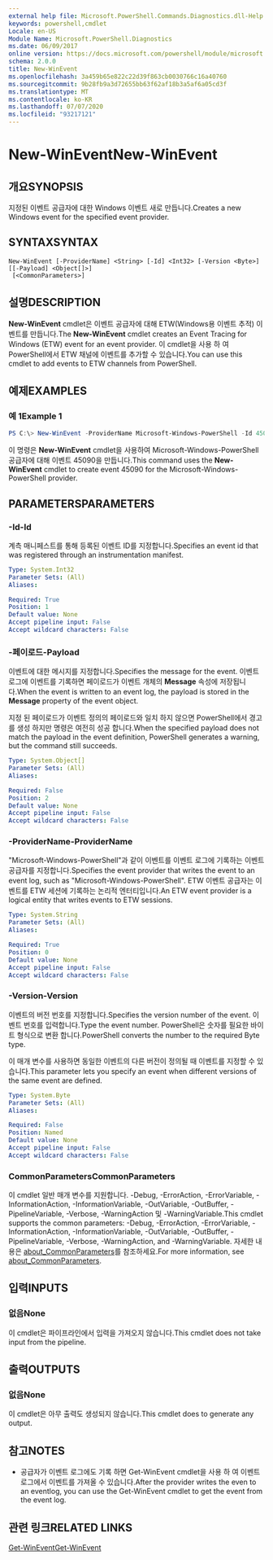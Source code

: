 ```yaml
---
external help file: Microsoft.PowerShell.Commands.Diagnostics.dll-Help.xml
keywords: powershell,cmdlet
Locale: en-US
Module Name: Microsoft.PowerShell.Diagnostics
ms.date: 06/09/2017
online version: https://docs.microsoft.com/powershell/module/microsoft.powershell.diagnostics/new-winevent?view=powershell-6&WT.mc_id=ps-gethelp
schema: 2.0.0
title: New-WinEvent
ms.openlocfilehash: 3a459b65e822c22d39f863cb0030766c16a40760
ms.sourcegitcommit: 9b28fb9a3d72655bb63f62af18b3a5af6a05cd3f
ms.translationtype: MT
ms.contentlocale: ko-KR
ms.lasthandoff: 07/07/2020
ms.locfileid: "93217121"
---
```

# <span data-ttu-id="97be5-103">New-WinEvent</span><span class="sxs-lookup"><span data-stu-id="97be5-103">New-WinEvent</span></span>

## <span data-ttu-id="97be5-104">개요</span><span class="sxs-lookup"><span data-stu-id="97be5-104">SYNOPSIS</span></span>
<span data-ttu-id="97be5-105">지정된 이벤트 공급자에 대한 Windows 이벤트 새로 만듭니다.</span><span class="sxs-lookup"><span data-stu-id="97be5-105">Creates a new Windows event for the specified event provider.</span></span>

## <span data-ttu-id="97be5-106">SYNTAX</span><span class="sxs-lookup"><span data-stu-id="97be5-106">SYNTAX</span></span>

```
New-WinEvent [-ProviderName] <String> [-Id] <Int32> [-Version <Byte>] [[-Payload] <Object[]>]
 [<CommonParameters>]
```

## <span data-ttu-id="97be5-107">설명</span><span class="sxs-lookup"><span data-stu-id="97be5-107">DESCRIPTION</span></span>

<span data-ttu-id="97be5-108">**New-WinEvent** cmdlet은 이벤트 공급자에 대해 ETW(Windows용 이벤트 추적) 이벤트를 만듭니다.</span><span class="sxs-lookup"><span data-stu-id="97be5-108">The **New-WinEvent** cmdlet creates an Event Tracing for Windows (ETW) event for an event provider.</span></span>
<span data-ttu-id="97be5-109">이 cmdlet을 사용 하 여 PowerShell에서 ETW 채널에 이벤트를 추가할 수 있습니다.</span><span class="sxs-lookup"><span data-stu-id="97be5-109">You can use this cmdlet to add events to ETW channels from PowerShell.</span></span>

## <span data-ttu-id="97be5-110">예제</span><span class="sxs-lookup"><span data-stu-id="97be5-110">EXAMPLES</span></span>

### <span data-ttu-id="97be5-111">예 1</span><span class="sxs-lookup"><span data-stu-id="97be5-111">Example 1</span></span>

```powershell
PS C:\> New-WinEvent -ProviderName Microsoft-Windows-PowerShell -Id 45090 -Payload @("Workflow", "Running")
```

<span data-ttu-id="97be5-112">이 명령은 **New-WinEvent** cmdlet을 사용하여 Microsoft-Windows-PowerShell 공급자에 대해 이벤트 45090을 만듭니다.</span><span class="sxs-lookup"><span data-stu-id="97be5-112">This command uses the **New-WinEvent** cmdlet to create event 45090 for the Microsoft-Windows-PowerShell provider.</span></span>

## <span data-ttu-id="97be5-113">PARAMETERS</span><span class="sxs-lookup"><span data-stu-id="97be5-113">PARAMETERS</span></span>

### <span data-ttu-id="97be5-114">-Id</span><span class="sxs-lookup"><span data-stu-id="97be5-114">-Id</span></span>

<span data-ttu-id="97be5-115">계측 매니페스트를 통해 등록된 이벤트 ID를 지정합니다.</span><span class="sxs-lookup"><span data-stu-id="97be5-115">Specifies an event id that was registered through an instrumentation manifest.</span></span>

```yaml
Type: System.Int32
Parameter Sets: (All)
Aliases:

Required: True
Position: 1
Default value: None
Accept pipeline input: False
Accept wildcard characters: False
```

### <span data-ttu-id="97be5-116">-페이로드</span><span class="sxs-lookup"><span data-stu-id="97be5-116">-Payload</span></span>

<span data-ttu-id="97be5-117">이벤트에 대한 메시지를 지정합니다.</span><span class="sxs-lookup"><span data-stu-id="97be5-117">Specifies the message for the event.</span></span> <span data-ttu-id="97be5-118">이벤트 로그에 이벤트를 기록하면 페이로드가 이벤트 개체의 **Message** 속성에 저장됩니다.</span><span class="sxs-lookup"><span data-stu-id="97be5-118">When the event is written to an event log, the payload is stored in the **Message** property of the event object.</span></span>

<span data-ttu-id="97be5-119">지정 된 페이로드가 이벤트 정의의 페이로드와 일치 하지 않으면 PowerShell에서 경고를 생성 하지만 명령은 여전히 성공 합니다.</span><span class="sxs-lookup"><span data-stu-id="97be5-119">When the specified payload does not match the payload in the event definition, PowerShell generates a warning, but the command still succeeds.</span></span>

```yaml
Type: System.Object[]
Parameter Sets: (All)
Aliases:

Required: False
Position: 2
Default value: None
Accept pipeline input: False
Accept wildcard characters: False
```

### <span data-ttu-id="97be5-120">-ProviderName</span><span class="sxs-lookup"><span data-stu-id="97be5-120">-ProviderName</span></span>

<span data-ttu-id="97be5-121">"Microsoft-Windows-PowerShell"과 같이 이벤트를 이벤트 로그에 기록하는 이벤트 공급자를 지정합니다.</span><span class="sxs-lookup"><span data-stu-id="97be5-121">Specifies the event provider that writes the event to an event log, such as "Microsoft-Windows-PowerShell".</span></span> <span data-ttu-id="97be5-122">ETW 이벤트 공급자는 이벤트를 ETW 세션에 기록하는 논리적 엔터티입니다.</span><span class="sxs-lookup"><span data-stu-id="97be5-122">An ETW event provider is a logical entity that writes events to ETW sessions.</span></span>

```yaml
Type: System.String
Parameter Sets: (All)
Aliases:

Required: True
Position: 0
Default value: None
Accept pipeline input: False
Accept wildcard characters: False
```

### <span data-ttu-id="97be5-123">-Version</span><span class="sxs-lookup"><span data-stu-id="97be5-123">-Version</span></span>

<span data-ttu-id="97be5-124">이벤트의 버전 번호를 지정합니다.</span><span class="sxs-lookup"><span data-stu-id="97be5-124">Specifies the version number of the event.</span></span> <span data-ttu-id="97be5-125">이벤트 번호를 입력합니다.</span><span class="sxs-lookup"><span data-stu-id="97be5-125">Type the event number.</span></span> <span data-ttu-id="97be5-126">PowerShell은 숫자를 필요한 바이트 형식으로 변환 합니다.</span><span class="sxs-lookup"><span data-stu-id="97be5-126">PowerShell converts the number to the required Byte type.</span></span>

<span data-ttu-id="97be5-127">이 매개 변수를 사용하면 동일한 이벤트의 다른 버전이 정의될 때 이벤트를 지정할 수 있습니다.</span><span class="sxs-lookup"><span data-stu-id="97be5-127">This parameter lets you specify an event when different versions of the same event are defined.</span></span>

```yaml
Type: System.Byte
Parameter Sets: (All)
Aliases:

Required: False
Position: Named
Default value: None
Accept pipeline input: False
Accept wildcard characters: False
```

### <span data-ttu-id="97be5-128">CommonParameters</span><span class="sxs-lookup"><span data-stu-id="97be5-128">CommonParameters</span></span>

<span data-ttu-id="97be5-129">이 cmdlet 일반 매개 변수를 지원합니다. -Debug, -ErrorAction, -ErrorVariable, -InformationAction, -InformationVariable, -OutVariable, -OutBuffer, -PipelineVariable, -Verbose, -WarningAction 및 -WarningVariable.</span><span class="sxs-lookup"><span data-stu-id="97be5-129">This cmdlet supports the common parameters: -Debug, -ErrorAction, -ErrorVariable, -InformationAction, -InformationVariable, -OutVariable, -OutBuffer, -PipelineVariable, -Verbose, -WarningAction, and -WarningVariable.</span></span> <span data-ttu-id="97be5-130">자세한 내용은 [about_CommonParameters](https://go.microsoft.com/fwlink/?LinkID=113216)를 참조하세요.</span><span class="sxs-lookup"><span data-stu-id="97be5-130">For more information, see [about_CommonParameters](https://go.microsoft.com/fwlink/?LinkID=113216).</span></span>

## <span data-ttu-id="97be5-131">입력</span><span class="sxs-lookup"><span data-stu-id="97be5-131">INPUTS</span></span>

### <span data-ttu-id="97be5-132">없음</span><span class="sxs-lookup"><span data-stu-id="97be5-132">None</span></span>

<span data-ttu-id="97be5-133">이 cmdlet은 파이프라인에서 입력을 가져오지 않습니다.</span><span class="sxs-lookup"><span data-stu-id="97be5-133">This cmdlet does not take input from the pipeline.</span></span>

## <span data-ttu-id="97be5-134">출력</span><span class="sxs-lookup"><span data-stu-id="97be5-134">OUTPUTS</span></span>

### <span data-ttu-id="97be5-135">없음</span><span class="sxs-lookup"><span data-stu-id="97be5-135">None</span></span>

<span data-ttu-id="97be5-136">이 cmdlet은 아무 출력도 생성되지 않습니다.</span><span class="sxs-lookup"><span data-stu-id="97be5-136">This cmdlet does to generate any output.</span></span>

## <span data-ttu-id="97be5-137">참고</span><span class="sxs-lookup"><span data-stu-id="97be5-137">NOTES</span></span>

* <span data-ttu-id="97be5-138">공급자가 이벤트 로그에도 기록 하면 Get-WinEvent cmdlet을 사용 하 여 이벤트 로그에서 이벤트를 가져올 수 있습니다.</span><span class="sxs-lookup"><span data-stu-id="97be5-138">After the provider writes the even to an eventlog, you can use the Get-WinEvent cmdlet to get the event from the event log.</span></span>

## <span data-ttu-id="97be5-139">관련 링크</span><span class="sxs-lookup"><span data-stu-id="97be5-139">RELATED LINKS</span></span>

[<span data-ttu-id="97be5-140">Get-WinEvent</span><span class="sxs-lookup"><span data-stu-id="97be5-140">Get-WinEvent</span></span>](Get-WinEvent.md)
